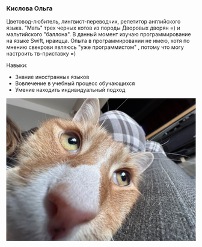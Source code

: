 ### Кислова Ольга 

Цветовод-любитель, лингвист-переводчик, репетитор английского языка. "Мать" трех черных котов из породы Дворовых дворян =) и мальтийского "баллона". В данный момент изучаю программирование на языке Swift, нраицца. Опыта в программировании не имею, хотя по мнению свекрови являюсь "уже программистом" , потому что могу настроить тв-приставку =)

Навыки:  
- Знание иностранных языков
- Вовлечение в учебный процесс обучающихся
- Умение находить индивидуальный подход 

![Cat](img/orange-cat.jpg)
